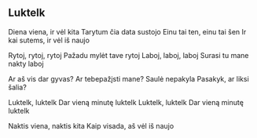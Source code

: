 ## Luktelk

Diena viena, ir vėl kita
Tarytum čia data sustojo
Einu tai ten, einu tai šen
Ir kai sutems, ir vėl iš naujo

Rytoj, rytoj, rytoj
Pažadu mylėt tave rytoj
Laboj, laboj, laboj
Surasi tu mane nakty laboj

Ar aš vis dar gyvas?
Ar tebepažįsti mane?
Saulė nepakyla
Pasakyk, ar liksi šalia?

Luktelk, luktelk
Dar vieną minutę luktelk
Luktelk, luktelk
Dar vieną minutę luktelk

Naktis viena, naktis kita
Kaip visada, aš vėl iš naujo
